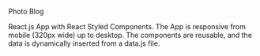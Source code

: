Photo Blog

React.js App with React Styled Components.  The App is responsive from mobile (320px wide) up to desktop.  The components are reusable, and the data is dynamically inserted from a data.js file.